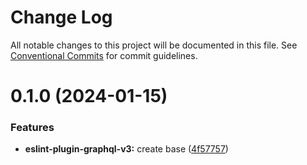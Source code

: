 # Change Log

All notable changes to this project will be documented in this file.
See [Conventional Commits](https://conventionalcommits.org) for commit guidelines.

# 0.1.0 (2024-01-15)

### Features

* **eslint-plugin-graphql-v3:** create base ([4f57757](https://github.com/Dai7Igarashi/eslint-plugin-graphql-v3/commit/4f577572bb8bf49d4b6b00b3ac6c8440b4f19a6b))
